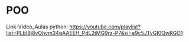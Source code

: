 # POO

Link-Vídeo_Aulas python: https://youtube.com/playlist?list=PLbIBj8vQhvm34qAAEEH_PdL2tMG9rz-P7&si=e9c5JTyGI0QwRGO1
